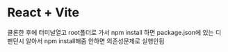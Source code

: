 # React + Vite

클론한 후에 터미널열고 root폴더로 가서 npm install 하면 package.json에 있는 디펜던시 알아서 npm install해줌 안하면 의존성문제로 실행안됨
